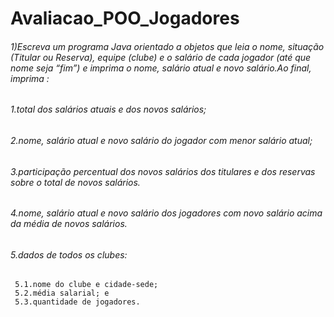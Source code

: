 # Avaliacao_POO_Jogadores

###### 1)Escreva um programa Java orientado a objetos que leia o nome, situação (Titular ou Reserva), equipe (clube) e o salário de cada jogador (até que nome seja “fim”) e imprima o nome, salário atual e novo salário.Ao final, imprima :
###### 1.total dos salários atuais e dos novos salários;
###### 2.nome, salário atual e novo salário do jogador com menor salário atual;
###### 3.participação  percentual  dos  novos  salários  dos  titulares  e  dos  reservas  sobre  o  total  de  novos salários.

###### 4.nome,  salário  atual  e  novo  salário  dos jogadores  com  novo  salário  acima  da  média  de  novos salários.
###### 5.dados de todos os clubes:
     5.1.nome do clube e cidade-sede;
     5.2.média salarial; e 
     5.3.quantidade de jogadores.
